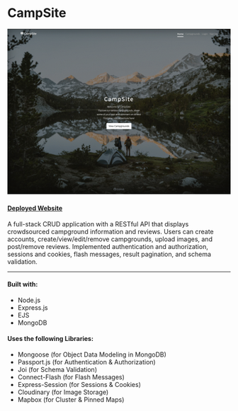 # CampSite

![gif](https://github.com/kaquino1/campsite/blob/main/campsite.gif?raw=true)

#### [Deployed Website](https://camp-site-app.herokuapp.com)

A full-stack CRUD application with a RESTful API that displays crowdsourced campground information and reviews. Users can create accounts, create/view/edit/remove campgrounds, upload images, and post/remove reviews. Implemented authentication and authorization, sessions and cookies, flash messages, result pagination, and schema validation.

---

#### Built with:

- Node.js
- Express.js
- EJS
- MongoDB

#### Uses the following Libraries:

- Mongoose (for Object Data Modeling in MongoDB)
- Passport.js (for Authentication & Authorization)
- Joi (for Schema Validation)
- Connect-Flash (for Flash Messages)
- Express-Session (for Sessions & Cookies)
- Cloudinary (for Image Storage)
- Mapbox (for Cluster & Pinned Maps)
